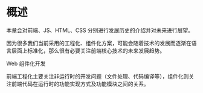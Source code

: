 # 概述

本章会对前端、JS、HTML、CSS 分别进行发展历史的介绍并对未来进行展望。

因为很多我们当前采用的工程化、组件化方案，可能会随着技术的发展而逐渐在语言层面上标准化，那么很有必要关注前端核心技术的未来发展趋势。



Web 组件化开发

前端工程化主要关注非运行时的开发问题（文件处理、代码编译等），组件化则关注前端代码在运行时的功能实现方式及功能模块之间的关系。
